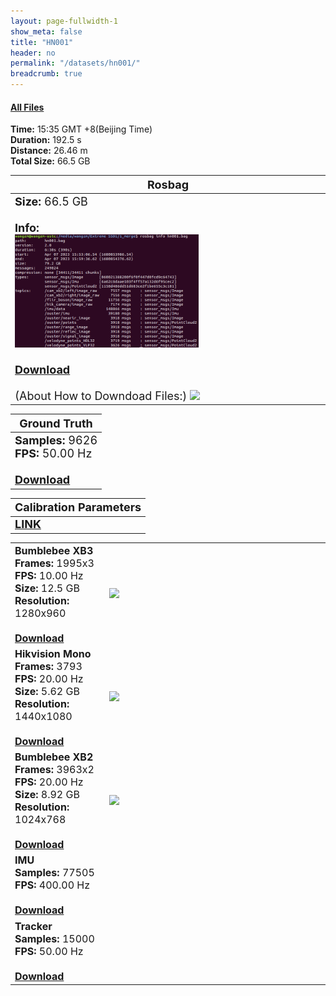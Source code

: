 ```yaml
---
layout: page-fullwidth-1
show_meta: false
title: "HN001"
header: no
permalink: "/datasets/hn001/"
breadcrumb: true
---
```

####  <a href="https://rec.ustc.edu.cn/share/079a9930-8f5f-11ed-97e2-0df66de1aa88">All Files</a>

<b>Time:</b> 15:35 GMT +8(Beijing Time) <br>
<b>Duration:</b> 192.5 s<br>
<b>Distance:</b> 26.46 m<br>
<b>Total Size:</b> 66.5 GB<br>



<td>
 <table>
 <thead>
	<tr>
      <th><font size="4">Rosbag</font></th>
	</tr >
  </thead>
	<tr>
        <td width="90%">
            <font size="4">
                    <b>Size:</b> 66.5 GB<br>
                    <br>
                    <b>Info:</b><br>
                    <img src="/data_image/hn01/hf001_bag_info.png" width='60%'/><br>
                    <br>
                    <b><a href="https://rec.ustc.edu.cn/share/cea25a80-8fcf-11ed-95f7-e3d8947e9715"><font size="4">Download</font></a></b><br>
                    <br>
                    (About How to Downdoad Files:)
                    <img src="/data_image/hn01/how_to_download.jpg"/>
            </font>
        </td>
    </tr>
</table>
</td>

<table>
 <thead>
	<tr>
      <th><font size="4">Ground Truth</font></th>
	</tr >
  </thead>
    <tr>
	    <td>
        <font size="4">
            <b>Samples:</b> 9626 <br>
            <b>FPS:</b> 50.00 Hz<br>
            <br>
            <b><a href="https://rec.ustc.edu.cn/share/b8f636d0-931e-11ed-9cb9-c38f2647ad01">Download</a></b>
        </font>
        </td>
	</tr >
</table>

<table>
 <thead>
	<tr>
      <th><font size="4">Calibration Parameters</font></th>
	</tr >
  </thead>
    <tr>
	    <td>
        <font size="4">
            <b><a href="https://rec.ustc.edu.cn/share/9fd0d230-93ec-11ed-b3b3-359b0111d730">LINK</a></b>
        </font>
        </td>
	</tr >
</table>

<table>
	<tr>
	    <td width="30%">
        <font size="3">
            <b>Bumblebee XB3</b><br>
            <b>Frames:</b> 1995x3<br>
            <b>FPS:</b> 10.00 Hz<br>
            <b>Size:</b> 12.5 GB<br>
            <b>Resolution:</b> 1280x960<br>
            <br>
            <b><a href="https://rec.ustc.edu.cn/share/ded737b0-92df-11ed-b149-4f6710c4930c">Download</a></b>
        </font>
        </td>
        <td>
            <a href="https://rec.ustc.edu.cn/share/ded737b0-92df-11ed-b149-4f6710c4930c">
                <img src="/data_image/hn01/hf001_xb3.jpg" width='100%'/>
            </a>
        </td>
	</tr >
    <tr>
	    <td>
        <font size="3">
            <b>Hikvision Mono</b><br>
            <b>Frames:</b> 3793<br>
            <b>FPS:</b> 20.00 Hz<br>
            <b>Size:</b> 5.62 GB<br>
            <b>Resolution:</b> 1440x1080<br>
            <br>
            <b><a href="https://rec.ustc.edu.cn/share/950ca620-92e0-11ed-a02c-8568e302ab5a">Download</a></b>
        </font>
        </td>
        <td>
            <a href="https://rec.ustc.edu.cn/share/950ca620-92e0-11ed-a02c-8568e302ab5a">
                <img src="/data_image/hn01/hf001_hik_mono.png" width='35%'/>
            </a>
        </td>
	</tr >
	<tr>
	    <td>
        <font size="3">
            <b>Bumblebee XB2</b><br>
            <b>Frames:</b> 3963x2<br>
            <b>FPS:</b> 20.00 Hz<br>
            <b>Size:</b> 8.92 GB<br>
            <b>Resolution:</b> 1024x768<br>
            <br>
            <b><a href="https://rec.ustc.edu.cn/share/013a2900-92e1-11ed-9b98-0393c08e4f57">Download</a></b>
        </font>
        </td>
        <td>
            <a href="https://rec.ustc.edu.cn/share/013a2900-92e1-11ed-9b98-0393c08e4f57">
                <img src="/data_image/hn01/hf001_xb2.png" width='70%'/>
            </a>
        </td>
	</tr >
    <tr>
	    <td>
        <font size="3">
            <b>IMU</b><br>
            <b>Samples:</b> 77505 <br>
            <b>FPS:</b> 400.00 Hz<br>
            <br>
            <b><a href="https://rec.ustc.edu.cn/share/a8112780-92e3-11ed-a890-8927c50a4ef5">Download</a></b>
        </font>
        </td>
        <td>
            <a href="https://rec.ustc.edu.cn/share/a8112780-92e3-11ed-a890-8927c50a4ef5">
                <img src=" " width='70%'/>
            </a>
        </td>
	</tr >
    <tr>
	    <td>
        <font size="3">
            <b>Tracker</b><br>
            <b>Samples:</b> 15000 <br>
            <b>FPS:</b> 50.00 Hz<br>
            <br>
            <b><a href="https://rec.ustc.edu.cn/share/048a2c70-92e7-11ed-bd13-d11576170478">Download</a></b>
        </font>
        </td>
        <td>
            <a href="https://rec.ustc.edu.cn/share/048a2c70-92e7-11ed-bd13-d11576170478">
                <img src=" " width='70%'/>
            </a>
        </td>
	</tr >
</table>

